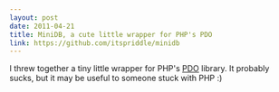```yaml
---
layout: post
date: 2011-04-21
title: MiniDB, a cute little wrapper for PHP's PDO
link: https://github.com/itspriddle/minidb
---
```


I threw together a tiny little wrapper for PHP's
[PDO](http://php.net/manual/en/book.pdo.php) library. It probably sucks, but
it may be useful to someone stuck with PHP :)
